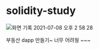 # solidity-study

![화면 기록 2021-07-08 오후 2 58 28](https://user-images.githubusercontent.com/80306757/124870662-098f3700-dffe-11eb-8a18-a7ddb149ffa6.gif)

부동산 dapp 만들기~ 너무 어려웡 ~~~
